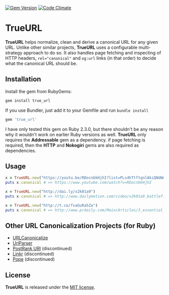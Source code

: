 [![Gem Version](https://badge.fury.io/rb/true_url.svg)](https://badge.fury.io/rb/true_url)
[![Code Climate](https://codeclimate.com/github/armchairtheorist/true_url/badges/gpa.svg)](https://codeclimate.com/github/armchairtheorist/true_url)

# TrueURL

**TrueURL** helps normalize, clean and derive a canonical URL for any given URL. Unlike other similar projects, **TrueURL** uses a configurable multi-strategy approach to do so. It also handles page fetching and inspecting of HTTP headers, ```rel="canonical"``` and ```og:url``` links (in that order) to decide what the canonical URL should be.

## Installation

Install the gem from RubyGems:

```bash
gem install true_url
```

If you use Bundler, just add it to your Gemfile and run `bundle install`

```ruby
gem 'true_url'
```

I have only tested this gem on Ruby 2.3.0, but there shouldn't be any reason why it wouldn't work on earlier Ruby versions as well. **TrueURL** only requires the **Addressable** gem as a dependency. if page fetching is required, then the **HTTP** and **Nokogiri** gems are also required as dependencies. 

## Usage

```ruby
x = TrueURL.new("https://youtu.be/RDocnbkHjhI?list=PLs4hTtftqnlAkiQNdWn6bbKUr-P1wuSm0")
puts x.canonical # => https://www.youtube.com/watch?v=RDocnbkHjhI

x = TrueURL.new("http://dai.ly/x2k01a9")
puts x.canonical # => http://www.dailymotion.com/video/x2k01a9_battlefield-what-s-it-like-to-be-in-a-real-life-video-game_fun

x = TrueURL.new("http://t.co/fvaGuRa5Za")
puts x.canonical # => http://www.prdaily.com/Main/Articles/3_essential_skills_for_todays_PR_pro__18404.aspx
```

## Other URL Canonicalization Projects (for Ruby)

* [URLCanonicalize](https://github.com/dominicsayers/url_canonicalize)
* [UrlParser](https://github.com/activefx/url_parser)
* [PostRank URI](https://github.com/postrank-labs/postrank-uri) (discontinued)
* [Linkr](https://github.com/bbc/linkr) (discontinued)
* [Pope](https://github.com/socksforrobots/pope) (discontinued)

## License
**TrueURL** is released under the [MIT license](MIT-LICENSE).
